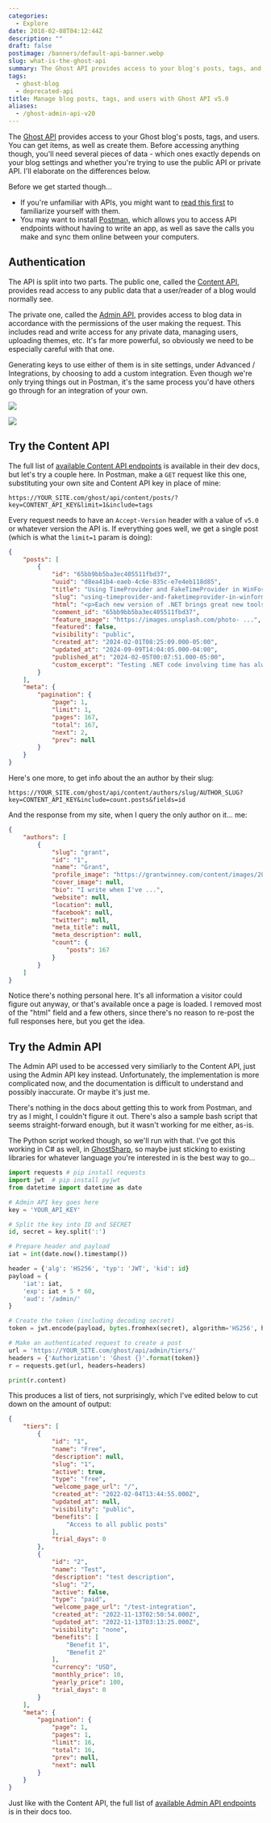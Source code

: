 ```yaml
---
categories:
  - Explore
date: 2018-02-08T04:12:44Z
description: ""
draft: false
postimage: /banners/default-api-banner.webp
slug: what-is-the-ghost-api
summary: The Ghost API provides access to your blog's posts, tags, and users. You can get items, as well as create them. Before accessing anything though, you'll need several pieces of data, depending on your blog settings and whether you're trying to get data or create it. Let's see what we can do with it.
tags:
  - ghost-blog
  - deprecated-api
title: Manage blog posts, tags, and users with Ghost API v5.0
aliases:
  - /ghost-admin-api-v20
---
```

The [Ghost API](https://api.ghost.org/) provides access to your Ghost blog's posts, tags, and users. You can get items, as well as create them. Before accessing anything though, you'll need several pieces of data - which ones exactly depends on your blog settings and whether you're trying to use the public API or private API. I'll elaborate on the differences below.

Before we get started though...

- If you're unfamiliar with APIs, you might want to [read this first](https://grantwinney.com/what-is-an-api/) to familiarize yourself with them.
- You may want to install [Postman](https://www.getpostman.com/), which allows you to access API endpoints without having to write an app, as well as save the calls you make and sync them online between your computers.

## Authentication

The API is split into two parts. The public one, called the [Content API](https://ghost.org/docs/content-api/), provides read access to any public data that a user/reader of a blog would normally see.

The private one, called the [Admin API](https://docs.ghost.org/admin-api), provides access to blog data in accordance with the permissions of the user making the request. This includes read and write access for any private data, managing users, uploading themes, etc. It's far more powerful, so obviously we need to be especially careful with that one.

Generating keys to use either of them is in site settings, under Advanced / Integrations, by choosing to add a custom integration. Even though we're only trying things out in Postman, it's the same process you'd have others go through for an integration of your own.

![](content/posts/explore/_apis/what-is-the-ghost-api/image-23.png)

![](content/posts/explore/_apis/what-is-the-ghost-api/image-21.png)

## Try the Content API

The full list of [available Content API endpoints](https://ghost.org/docs/content-api/#endpoints) is available in their dev docs, but let's try a couple here. In Postman, make a `GET` request like this one, substituting your own site and Content API key in place of mine:

`https://YOUR_SITE.com/ghost/api/content/posts/?key=CONTENT_API_KEY&limit=1&include=tags`

Every request needs to have an `Accept-Version` header with a value of `v5.0` or whatever version the API is. If everything goes well, we get a single post (which is what the `limit=1` param is doing):

```json
{
    "posts": [
        {
            "id": "65bb9bb5ba3ec405511fbd37",
            "uuid": "d8ea41b4-eaeb-4c6e-835c-e7e4eb118d85",
            "title": "Using TimeProvider and FakeTimeProvider in WinForms",
            "slug": "using-timeprovider-and-faketimeprovider-in-winforms",
            "html": "<p>Each new version of .NET brings great new tools. ...</p>",
            "comment_id": "65bb9bb5ba3ec405511fbd37",
            "feature_image": "https://images.unsplash.com/photo- ...",
            "featured": false,
            "visibility": "public",
            "created_at": "2024-02-01T08:25:09.000-05:00",
            "updated_at": "2024-09-09T14:04:05.000-04:00",
            "published_at": "2024-02-05T00:07:51.000-05:00",
            "custom_excerpt": "Testing .NET code involving time has always been a pain, but...",
        }
    ],
    "meta": {
        "pagination": {
            "page": 1,
            "limit": 1,
            "pages": 167,
            "total": 167,
            "next": 2,
            "prev": null
        }
    }
}
```

Here's one more, to get info about the an author by their slug:

`https://YOUR_SITE.com/ghost/api/content/authors/slug/AUTHOR_SLUG?key=CONTENT_API_KEY&include=count.posts&fields=id`

And the response from my site, when I query the only author on it... me:

```json
{
    "authors": [
        {
            "slug": "grant",
            "id": "1",
            "name": "Grant",
            "profile_image": "https://grantwinney.com/content/images/2020/05/profile.jpg",
            "cover_image": null,
            "bio": "I write when I've ...",
            "website": null,
            "location": null,
            "facebook": null,
            "twitter": null,
            "meta_title": null,
            "meta_description": null,
            "count": {
                "posts": 167
            }
        }
    ]
}
```

Notice there's nothing personal here. It's all information a visitor could figure out anyway, or that's available once a page is loaded. I removed most of the "html" field and a few others, since there's no reason to re-post the full responses here, but you get the idea.

## Try the Admin API

The Admin API used to be accessed very similiarly to the Content API, just using the Admin API key instead. Unfortunately, the implementation is more complicated now, and the documentation is difficult to understand and possibly inaccurate. Or maybe it's just me.

There's nothing in the docs about getting this to work from Postman, and try as I might, I couldn't figure it out. There's also a sample bash script that seems straight-forward enough, but it wasn't working for me either, as-is.

The Python script worked though, so we'll run with that. I've got this working in C# as well, in [GhostSharp](https://grantwinney.com/ghostsharp/), so maybe just sticking to existing libraries for whatever language you're interested in is the best way to go...

```python
import requests # pip install requests
import jwt	# pip install pyjwt
from datetime import datetime as date

# Admin API key goes here
key = 'YOUR_API_KEY'

# Split the key into ID and SECRET
id, secret = key.split(':')

# Prepare header and payload
iat = int(date.now().timestamp())

header = {'alg': 'HS256', 'typ': 'JWT', 'kid': id}
payload = {
    'iat': iat,
    'exp': iat + 5 * 60,
    'aud': '/admin/'
}

# Create the token (including decoding secret)
token = jwt.encode(payload, bytes.fromhex(secret), algorithm='HS256', headers=header)

# Make an authenticated request to create a post
url = 'https://YOUR_SITE.com/ghost/api/admin/tiers/'
headers = {'Authorization': 'Ghost {}'.format(token)}
r = requests.get(url, headers=headers)

print(r.content)
```

This produces a list of tiers, not surprisingly, which I've edited below to cut down on the amount of output:

```json
{
    "tiers": [
        {
            "id": "1",
            "name": "Free",
            "description": null,
            "slug": "1",
            "active": true,
            "type": "free",
            "welcome_page_url": "/",
            "created_at": "2022-02-04T13:44:55.000Z",
            "updated_at": null,
            "visibility": "public",
            "benefits": [
                "Access to all public posts"
            ],
            "trial_days": 0
        },
        {
            "id": "2",
            "name": "Test",
            "description": "test description",
            "slug": "2",
            "active": false,
            "type": "paid",
            "welcome_page_url": "/test-integration",
            "created_at": "2022-11-13T02:50:54.000Z",
            "updated_at": "2022-11-13T03:13:25.000Z",
            "visibility": "none",
            "benefits": [
                "Benefit 1",
                "Benefit 2"
            ],
            "currency": "USD",
            "monthly_price": 10,
            "yearly_price": 100,
            "trial_days": 0
        }
    ],
    "meta": {
        "pagination": {
            "page": 1,
            "pages": 1,
            "limit": 16,
            "total": 16,
            "prev": null,
            "next": null
        }
    }
}
```

Just like with the Content API, the full list of [available Admin API endpoints](https://docs.ghost.org/admin-api#endpoints) is in their docs too.

